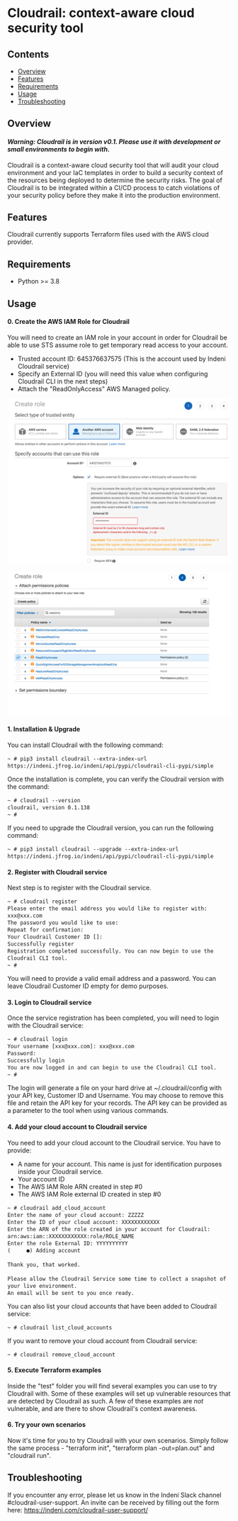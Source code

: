 # Cloudrail: context-aware cloud security tool

## Contents

- [Overview](#overview)
- [Features](#features)
- [Requirements](#requirements)
- [Usage](#usage)
- [Troubleshooting](#troubleshooting)

## Overview
#### *Warning: Cloudrail is in version v0.1. Please use it with development or small environments to begin with.*
Cloudrail is a context-aware cloud security tool that will audit your cloud environment and your IaC templates in order to build a security context of the resources being deployed to determine the security risks. 
The goal of Cloudrail is to be integrated within a CI/CD process to catch violations of your security policy before they make it into the production environment.

## Features
Cloudrail currently supports Terraform files used with the AWS cloud provider.

## Requirements
- Python >= 3.8

## Usage
#### 0. Create the AWS IAM Role for Cloudrail
You will need to create an IAM role in your account in order for Cloudrail be able to use STS assume role to get temporary read access to your account.

- Trusted account ID: 645376637575 (This is the account used by Indeni Cloudrail service)
- Specify an External ID (you will need this value when configuring Cloudrail CLI in the next steps)
- Attach the "ReadOnlyAccess" AWS Managed policy.

<kbd>
<img src="/docs/images/cloudrail-role-01.png" alt="Cloudrail-role-01" title="Create Cloudrail IAM role trusted policy"/>
</kbd>
<br><br>
<kbd>
<img src="/docs/images/cloudrail-role-02.png" alt="Cloudrail-role-02" title="Create Cloudrail IAM role permissions policy"/>
</kbd>

#### 1. Installation & Upgrade
You can install Cloudrail with the following command:
```
~ # pip3 install cloudrail --extra-index-url https://indeni.jfrog.io/indeni/api/pypi/cloudrail-cli-pypi/simple
```
Once the installation is complete, you can verify the Cloudrail version with the command:
```
~ # cloudrail --version
cloudrail, version 0.1.138
~ #
```
If you need to upgrade the Cloudrail version, you can run the following command:
```
~ # pip3 install cloudrail --upgrade --extra-index-url https://indeni.jfrog.io/indeni/api/pypi/cloudrail-cli-pypi/simple
```


#### 2. Register with Cloudrail service
Next step is to register with the Cloudrail service.
```
~ # cloudrail register
Please enter the email address you would like to register with: xxx@xxx.com
The password you would like to use: 
Repeat for confirmation: 
Your Cloudrail Customer ID []: 
Successfully register
Registration completed successfully. You can now begin to use the Cloudrail CLI tool.
~ # 
```
You will need to provide a valid email address and a password. You can leave Cloudrail Customer ID empty for demo purposes.


#### 3. Login to Cloudrail service
Once the service registration has been completed, you will need to login with the Cloudrail service:
```
~ # cloudrail login
Your username [xxx@xxx.com]: xxx@xxx.com
Password: 
Successfully login
You are now logged in and can begin to use the Cloudrail CLI tool.
~ #
```

The login will generate a file on your hard drive at ~/.cloudrail/config with your API key, Customer ID and Username.
You may choose to remove this file and retain the API key for your records. The API key can be provided as a parameter to the tool when using various commands.

#### 4. Add your cloud account to Cloudrail service
You need to add your cloud account to the Cloudrail service. You have to provide:
- A name for your account. This name is just for identification purposes inside your Cloudrail service.
- Your account ID
- The AWS IAM Role ARN created in step #0
- The AWS IAM Role external ID created in step #0
```
~ # cloudrail add_cloud_account
Enter the name of your cloud account: ZZZZZ
Enter the ID of your cloud account: XXXXXXXXXXXX
Enter the ARN of the role created in your account for Cloudrail: arn:aws:iam::XXXXXXXXXXXX:role/ROLE_NAME
Enter the role External ID: YYYYYYYYYY
(     ●) Adding account

Thank you, that worked.

Please allow the Cloudrail Service some time to collect a snapshot of your live environment.
An email will be sent to you once ready.
```

You can also list your cloud accounts that have been added to Cloudrail service:
```
~ # cloudrail list_cloud_accounts
```

If you want to remove your cloud account from Cloudrail service:
```
~ # cloudrail remove_cloud_account
```

#### 5. Execute Terraform examples
Inside the "test" folder you will find several examples you can use to try Cloudrail with. Some of these examples will set up vulnerable resources that are detected by Cloudrail as such. A few of these examples are _not_ vulnerable, and are there to show Cloudrail's context awareness.

#### 6. Try your own scenarios
Now it's time for you to try Cloudrail with your own scenarios. Simply follow the same process - "terraform init", "terraform plan -out=plan.out" and "cloudrail run".

## Troubleshooting
If you encounter any error, please let us know in the Indeni Slack channel #cloudrail-user-support. An invite can be received by filling out the form here: https://indeni.com/cloudrail-user-support/
